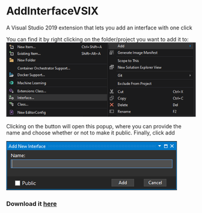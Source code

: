# AddInterfaceVSIX
A Visual Studio 2019 extension that lets you add an interface with one click 

You can find it by right clicking on the folder/project you want to add it to:
![add interface](https://github.com/gurrenm3/AddInterfaceVSIX/blob/master/add%20interface.png)

Clicking on the button will open this popup, where you can provide the name and choose whether or not to make it public. Finally, click add

![add interface name](https://github.com/gurrenm3/AddInterfaceVSIX/blob/master/Add%20Interface%20name.png)

### Download it [here](https://marketplace.visualstudio.com/items?itemName=Thomas-Margraff.AddNewInterface)
